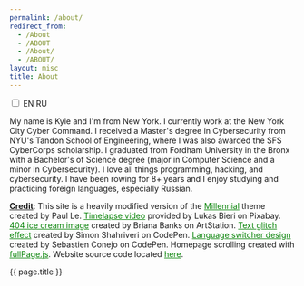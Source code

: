 ```yaml
---
permalink: /about/
redirect_from:
  - /About
  - /ABOUT
  - /About/
  - /ABOUT/
layout: misc
title: About
---
```


<style>
article { font-size: 18px }

/* Medium screens */
@media screen and (min-height: 900px) and (max-height: 1199px) and (min-width: 1600px) and (max-width: 2099px) {
	article { font-size: 1.2vw; }
	.misc-content { max-width: 850px }
}

/* Big screens */
@media screen and (min-width: 2100px) and (min-height: 1200px) {
	article { font-size: 1vw; }
	.misc-content { max-width: 800px }
}
</style>

<script>
function toggleLanguage() {
	var header = document.getElementsByTagName('h1')[0];
  	var intro = document.getElementsByTagName('p')[1];
  	var credits =  document.getElementsByTagName('p')[2];
  
  	// RU
	if (document.getElementById('checkbox').checked) {
  		header.textContent = "Обо Мне";
 		intro.textContent = "Меня зовут Кайл и я из Нью-Йорка. В настоящее время я работаю в Киберкомандовании Нью-Йорка. Я получил степень магистра кибербезопасности в инженерной школе Тандон при Нью-Йоркском университете, где я был получателем стипендии SFS CyberCorp. Я окончил Университет Фордхэма в Бронксе со степенью бакалавра наук в области компьютерных наук со специализацией в области кибербезопасности. Я занимаюсь академической греблей более 8 лет и мне нравится изучать и практиковать иностранные языки, особенно русский.";
		credits.innerHTML = "<b><ins>Титры</b></ins>: Этот сайт представляет собой сильно модифицированную версию темы <a target='_blank' rel='noopener noreferrer' href='https://github.com/LeNPaul/Millennial' style='color: green;'>Millennial</a>, созданную Paul Le. <a target='_blank' rel='noopener noreferrer' href='https://pixabay.com/videos/dubrovnik-sunset-sea-city-12866/' style='color: green;'>Видео с интервальной съемкой</a> предоставлено Lukas Bieri на Pixabay. <a target='_blank' rel='noopener noreferrer' href='https://www.artstation.com/artwork/VdQylR' style='color: green;'>404 изображение мороженого</a> созданное Briana Banks на ArtStation. <a target='_blank' rel='noopener noreferrer' href='https://codepen.io/hi-im-si/pen/oXyqjG' style='color: green;'>Эффект текстового глюка</a> созданный Simon Shahriveri на CodePen. <a target='_blank' rel='noopener noreferrer' href='https://codepen.io/sebconejo/pen/oaraoR' style='color: green;'>Дизайн переключателя языка</a> созданный Sebastien Conejo на CodePen. Прокрутка домашней страницы, созданная с помощью <a target='_blank' rel='noopener noreferrer' href='https://alvarotrigo.com/fullPage/' style='color: green;'>fullPage.js</a>. Исходный код сайта находится <a target='_blank' rel='noopener noreferrer' href='https://github.com/kyletimmermans/kyletimmermans.github.io' style='color: green'>здесь</a>.";
  	} else {  // EN
  		header.textContent = "About";
		intro.textContent = "Мy name is Kyle and I'm from New York. I currently work at the New York City Cyber Command. I received a Master's degree in Cybersecurity from NYU's Tandon School of Engineering, where I was also awarded the SFS CyberCorps scholarship. I graduated from Fordham University in the Bronx with a Bachelor's of Science degree (major in Computer Science and a minor in Cybersecurity). I love all things programming, hacking, and cybersecurity. I have been rowing for 8+ years and I enjoy studying and practicing foreign languages, especially Russian.";
		credits.innerHTML = "<b><ins>Credit</b></ins>: This site is a heavily modified version of the <a target='_blank' rel='noopener noreferrer' href='https://github.com/LeNPaul/Millennial' style='color: green;'>Millennial</a> theme created by Paul Le. <a target='_blank' rel='noopener noreferrer' href='https://pixabay.com/videos/dubrovnik-sunset-sea-city-12866/' style='color: green;'>Timelapse video</a> provided by Lukas Bieri on Pixabay. <a target='_blank' rel='noopener noreferrer' href='https://www.artstation.com/artwork/VdQylR' style='color: green;'>404 ice cream image</a> created by Briana Banks on ArtStation. <a target='_blank' rel='noopener noreferrer' href='https://codepen.io/hi-im-si/pen/oXyqjG' style='color: green;'>Text glitch effect</a> created by Simon Shahriveri on CodePen. <a target='_blank' rel='noopener noreferrer' href='https://codepen.io/sebconejo/pen/oaraoR' style='color: green;'>Language switcher design</a> created by Sebastien Conejo on CodePen. Homepage scrolling created with <a target='_blank' rel='noopener noreferrer' href='https://alvarotrigo.com/fullPage/' style='color: green;'>fullPage.js</a>. Website source code located <a target='_blank' rel='noopener noreferrer' href='https://github.com/kyletimmermans/kyletimmermans.github.io' style='color: green'>here</a>.";
  }
}
</script>

<label class="language-switcher">
	<input id="checkbox" type="checkbox" translate="no" onclick="toggleLanguage()">
	<span class="slider round"></span>
	<span class="select-en">EN</span>
	<span class="select-ru">RU</span>
</label>

Мy name is Kyle and I'm from New York. I currently work at the New York City Cyber Command. I received a Master's degree in Cybersecurity from NYU's Tandon School of Engineering, where I was also awarded the SFS CyberCorps scholarship. I graduated from Fordham University in the Bronx with a Bachelor's of Science degree (major in Computer Science and a minor in Cybersecurity). I love all things programming, hacking, and cybersecurity. I have been rowing for 8+ years and I enjoy studying and practicing foreign languages, especially Russian. 

**<ins>Credit</ins>**: This site is a heavily modified version of the <a target="_blank" rel="noopener noreferrer" href="https://github.com/LeNPaul/Millennial" style="color: green">Millennial</a> theme created by Paul Le. <a target="_blank" rel="noopener noreferrer" href="https://pixabay.com/videos/dubrovnik-sunset-sea-city-12866/" style="color: green;">Timelapse video</a> provided by Lukas Bieri on Pixabay. <a target="_blank" rel="noopener noreferrer" href="https://www.artstation.com/artwork/VdQylR" style="color: green;">404 ice cream image</a> created by Briana Banks on ArtStation. <a target="_blank" rel="noopener noreferrer" href="https://codepen.io/hi-im-si/pen/oXyqjG" style="color: green;">Text glitch effect</a> created by Simon Shahriveri on CodePen. <a target="_blank" rel="noopener noreferrer" href="https://codepen.io/sebconejo/pen/oaraoR" style="color: green;">Language switcher design</a> created by Sebastien Conejo on CodePen. Homepage scrolling created with <a target="_blank" rel="noopener noreferrer" href="https://alvarotrigo.com/fullPage/" style="color: green;">fullPage.js</a>. Website source code located <a target="_blank" rel="noopener noreferrer" href="https://github.com/kyletimmermans/kyletimmermans.github.io" style="color: green;">here</a>.

<div id="test">{{ page.title }}</div>
